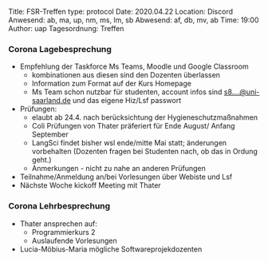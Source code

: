 Title: FSR-Treffen
type: protocol
Date: 2020.04.22
Location: Discord
Anwesend: ab, ma, up, nm, ms, lm, sb
Abwesend: af, db, mv, ab
Time: 19:00
Author: uap
Tagesordnung: Treffen

### Corona Lagebesprechung
- Empfehlung der Taskforce Ms Teams, Moodle und Google Classroom
    - kombinationen aus diesen sind den Dozenten überlassen
    - Information zum Format auf der Kurs Homepage
    - Ms Team schon nutzbar für studenten, account infos sind s8....@uni-saarland.de und das eigene Hiz/Lsf passwort 
- Prüfungen:
    - elaubt ab 24.4. nach berücksichtung der Hygieneschutzmaßnahmen 
    - Coli Prüfungen von Thater präferiert für Ende August/ Anfang September
    - LangSci findet bisher wsl ende/mitte Mai statt; änderungen vorbehalten (Dozenten fragen bei Studenten nach, ob das in Ordung geht.)
    - Anmerkungen - nicht zu nahe an anderen Prüfungen
- Teilnahme/Anmeldung an/bei Vorlesungen über Webiste und Lsf 
- Nächste Woche kickoff Meeting mit Thater
### Corona Lehrbesprechung
- Thater ansprechen auf:
    - Programmierkurs 2 
    - Auslaufende Vorlesungen
- Lucia-Möbius-Maria mögliche Softwareprojekdozenten 